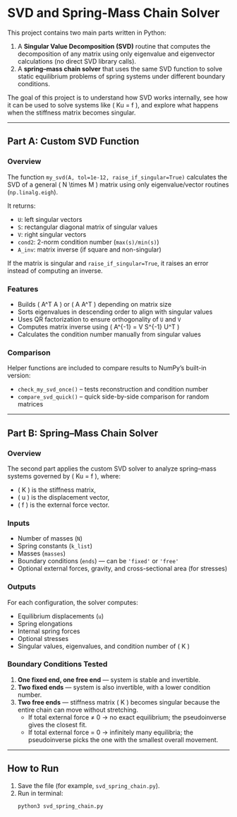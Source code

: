# SVD and Spring-Mass Chain Solver

This project contains two main parts written in Python:

1. A **Singular Value Decomposition (SVD)** routine that computes the decomposition of any matrix using only eigenvalue and eigenvector calculations (no direct SVD library calls).
2. A **spring–mass chain solver** that uses the same SVD function to solve static equilibrium problems of spring systems under different boundary conditions.

The goal of this project is to understand how SVD works internally, see how it can be used to solve systems like \( Ku = f \), and explore what happens when the stiffness matrix becomes singular.

---

## Part A: Custom SVD Function

### Overview
The function `my_svd(A, tol=1e-12, raise_if_singular=True)` calculates the SVD of a general \( N \times M \) matrix using only eigenvalue/vector routines (`np.linalg.eigh`).

It returns:
- `U`: left singular vectors  
- `S`: rectangular diagonal matrix of singular values  
- `V`: right singular vectors  
- `cond2`: 2-norm condition number (`max(s)/min(s)`)  
- `A_inv`: matrix inverse (if square and non-singular)

If the matrix is singular and `raise_if_singular=True`, it raises an error instead of computing an inverse.

### Features
- Builds \( A^T A \) or \( A A^T \) depending on matrix size  
- Sorts eigenvalues in descending order to align with singular values  
- Uses QR factorization to ensure orthogonality of `U` and `V`  
- Computes matrix inverse using \( A^{-1} = V S^{-1} U^T \)  
- Calculates the condition number manually from singular values  

### Comparison
Helper functions are included to compare results to NumPy’s built-in version:
- `check_my_svd_once()` – tests reconstruction and condition number  
- `compare_svd_quick()` – quick side-by-side comparison for random matrices  

---

## Part B: Spring–Mass Chain Solver

### Overview
The second part applies the custom SVD solver to analyze spring–mass systems governed by \( Ku = f \), where:
- \( K \) is the stiffness matrix,  
- \( u \) is the displacement vector,  
- \( f \) is the external force vector.

### Inputs
- Number of masses (`N`)  
- Spring constants (`k_list`)  
- Masses (`masses`)  
- Boundary conditions (`ends`) — can be `'fixed'` or `'free'`  
- Optional external forces, gravity, and cross-sectional area (for stresses)

### Outputs
For each configuration, the solver computes:
- Equilibrium displacements (`u`)  
- Spring elongations  
- Internal spring forces  
- Optional stresses  
- Singular values, eigenvalues, and condition number of \( K \)

### Boundary Conditions Tested
1. **One fixed end, one free end** — system is stable and invertible.  
2. **Two fixed ends** — system is also invertible, with a lower condition number.  
3. **Two free ends** — stiffness matrix \( K \) becomes singular because the entire chain can move without stretching.  
   - If total external force ≠ 0 → no exact equilibrium; the pseudoinverse gives the closest fit.  
   - If total external force = 0 → infinitely many equilibria; the pseudoinverse picks the one with the smallest overall movement.

---

## How to Run

1. Save the file (for example, `svd_spring_chain.py`).
2. Run in terminal:
   ```bash
   python3 svd_spring_chain.py

